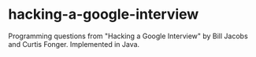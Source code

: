 # hacking-a-google-interview
Programming questions from "Hacking a Google Interview" by Bill Jacobs and Curtis Fonger. Implemented in Java.
